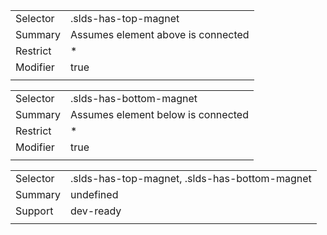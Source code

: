
|  |  |
|-------|-------|
| Selector | .slds-has-top-magnet  |
| Summary | Assumes element above is connected |
| Restrict | * |
| Modifier | true |
|  |  |


|  |  |
|-------|-------|
| Selector | .slds-has-bottom-magnet  |
| Summary | Assumes element below is connected |
| Restrict | * |
| Modifier | true |
|  |  |


|  |  |
|-------|-------|
| Selector | .slds-has-top-magnet, .slds-has-bottom-magnet  |
| Summary | undefined |
| Support | dev-ready |
|  |  |

